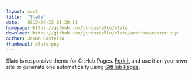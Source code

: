 ```yaml
---
layout: post
title:  "Slate"
date:   2013-06-15 01:38:11
homepage: https://github.com/jsncostello/slate
download: https://github.com/jsncostello/slate/archive/master.zip
author: Jason Costello
thumbnail: slate.png
---
```

Slate is responsive theme for GitHub Pages. [Fork it](https://github.com/jsncostello/slate/fork) and use it on your own site or generate one automatically using [GitHub Pages](http://pages.github.com).
